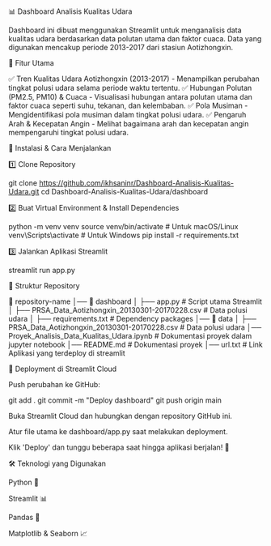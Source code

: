📊 Dashboard Analisis Kualitas Udara

Dashboard ini dibuat menggunakan Streamlit untuk menganalisis data kualitas udara berdasarkan data polutan utama dan faktor cuaca. 
Data yang digunakan mencakup periode 2013-2017 dari stasiun Aotizhongxin.

🎯 Fitur Utama

✅ Tren Kualitas Udara Aotizhongxin (2013-2017) - Menampilkan perubahan tingkat polusi udara selama periode waktu tertentu.
✅ Hubungan Polutan (PM2.5, PM10) & Cuaca - Visualisasi hubungan antara polutan utama dan faktor cuaca seperti suhu, tekanan, dan kelembaban.
✅ Pola Musiman - Mengidentifikasi pola musiman dalam tingkat polusi udara.
✅ Pengaruh Arah & Kecepatan Angin - Melihat bagaimana arah dan kecepatan angin mempengaruhi tingkat polusi udara.

🚀 Instalasi & Cara Menjalankan

1️⃣ Clone Repository

git clone https://github.com/ikhsaninr/Dashboard-Analisis-Kualitas-Udara.git
cd Dashboard-Analisis-Kualitas-Udara/dashboard

2️⃣ Buat Virtual Environment & Install Dependencies

python -m venv venv
source venv/bin/activate  # Untuk macOS/Linux
venv\Scripts\activate    # Untuk Windows
pip install -r requirements.txt

3️⃣ Jalankan Aplikasi Streamlit

streamlit run app.py

📁 Struktur Repository

📂 repository-name
│── 📂 dashboard
│   ├── app.py                 # Script utama Streamlit
│   ├── PRSA_Data_Aotizhongxin_20130301-20170228.csv  # Data polusi udara
│   ├── requirements.txt        # Dependency packages
│── 📂 data
│   ├── PRSA_Data_Aotizhongxin_20130301-20170228.csv  # Data polusi udara
│── Proyek_Analisis_Data_Kualitas_Udara.ipynb  # Dokumentasi proyek dalam jupyter notebook
│── README.md                  # Dokumentasi proyek
│── url.txt                  # Link Aplikasi yang terdeploy di streamlit


📌 Deployment di Streamlit Cloud

Push perubahan ke GitHub:

git add .
git commit -m "Deploy dashboard"
git push origin main

Buka Streamlit Cloud dan hubungkan dengan repository GitHub ini.

Atur file utama ke dashboard/app.py saat melakukan deployment.

Klik 'Deploy' dan tunggu beberapa saat hingga aplikasi berjalan! 🎉

🛠 Teknologi yang Digunakan

Python 🐍

Streamlit 📊

Pandas 📝

Matplotlib & Seaborn 📈



